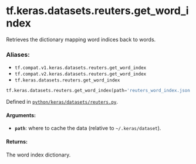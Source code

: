<div itemscope itemtype="http://developers.google.com/ReferenceObject">
<meta itemprop="name" content="tf.keras.datasets.reuters.get_word_index" />
<meta itemprop="path" content="Stable" />
</div>

# tf.keras.datasets.reuters.get_word_index

Retrieves the dictionary mapping word indices back to words.

### Aliases:

* `tf.compat.v1.keras.datasets.reuters.get_word_index`
* `tf.compat.v2.keras.datasets.reuters.get_word_index`
* `tf.keras.datasets.reuters.get_word_index`

``` python
tf.keras.datasets.reuters.get_word_index(path='reuters_word_index.json')
```



Defined in [`python/keras/datasets/reuters.py`](/code/stable/tensorflow/python/keras/datasets/reuters.py).

<!-- Placeholder for "Used in" -->


#### Arguments:


* <b>`path`</b>: where to cache the data (relative to `~/.keras/dataset`).


#### Returns:

The word index dictionary.
